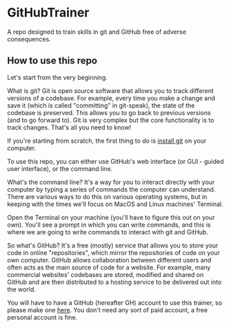 # GitHubTrainer
A repo designed to train skills in git and GitHub free of adverse consequences.


## How to use this repo
Let's start from the very beginning. 

What is git? Git is open source software that allows you to track different versions of a codebase. For example, every time you make a change and save it (which is called "committing" in git-speak), the state of the codebase is preserved. This allows you to go back to previous versions (and to go forward to). Git is very complex but the core functionality is to track changes. That's all you need to know!

If you're starting from scratch, the first thing to do is [install git](https://docs.github.com/en/get-started/quickstart/set-up-git) on your computer. 

To use this repo, you can either use GitHub's web interface (or GUI - guided user interface), or the command line. 

What's the command line? It's a way for you to interact directly with your computer by typing a series of commands the computer can understand. There are various ways to do this on various operating systems, but in keeping with the times we'll focus on MacOS and Linux machines' Terminal. 

Open the Terminal on your machine (you'll have to figure this out on your own). You'll see a prompt in which you can write commands, and this is where we are going to write commands to interact with git and GitHub.

So what's GitHub? It's a free (mostly) service that allows you to store your code in online "repositories", which mirror the repositories of code on your own computer. GitHub allows collaboration between different users and often acts as the main source of code for a website. For example, many commercial websites' codebases are stored, modified and shared on GitHub and are then distributed to a hosting service to be delivered out into the world. 

You will have to have a GitHub (hereafter GH) account to use this trainer, so please make one [here](https://docs.github.com/en/get-started/signing-up-for-github/signing-up-for-a-new-github-account). You don't need any sort of paid account, a free personal account is fine. 


